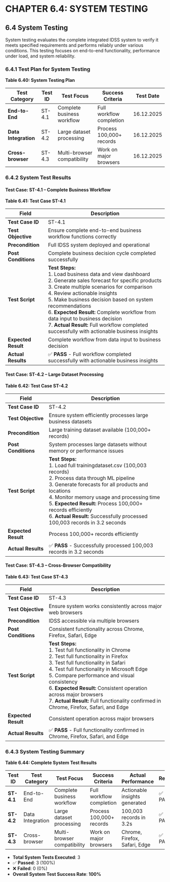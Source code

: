 # CHAPTER 6.4: SYSTEM TESTING

## 6.4 System Testing

System testing evaluates the complete integrated IDSS system to verify it meets specified requirements and performs reliably under various conditions. This testing focuses on end-to-end functionality, performance under load, and system reliability.

### 6.4.1 Test Plan for System Testing

**Table 6.40: System Testing Plan**

| **Test Category** | **Test ID** | **Test Focus** | **Success Criteria** | **Test Date** |
|-------------------|-------------|----------------|----------------------|---------------|
| **End-to-End** | ST-4.1 | Complete business workflow | Full workflow completion | 16.12.2025 |
| **Data Integration** | ST-4.2 | Large dataset processing | Process 100,000+ records | 16.12.2025 |
| **Cross-browser** | ST-4.3 | Multi-browser compatibility | Work on major browsers | 16.12.2025 |

### 6.4.2 System Test Results

#### **Test Case: ST-4.1 – Complete Business Workflow**

**Table 6.41: Test Case ST-4.1**

| **Field** | **Description** |
|-----------|-----------------|
| **Test Case ID** | ST-4.1 |
| **Test Objective** | Ensure complete end-to-end business workflow functions correctly |
| **Precondition** | Full IDSS system deployed and operational |
| **Post Conditions** | Complete business decision cycle completed successfully |
| **Test Script** | **Test Steps:**<br/>1. Load business data and view dashboard<br/>2. Generate sales forecast for specific products<br/>3. Create multiple scenarios for comparison<br/>4. Review actionable insights<br/>5. Make business decision based on system recommendations<br/>6. **Expected Result:** Complete workflow from data input to business decision<br/>7. **Actual Result:** Full workflow completed successfully with actionable business insights |
| **Expected Result** | Complete workflow from data input to business decision |
| **Actual Results** | ✅ **PASS** - Full workflow completed successfully with actionable business insights |

#### **Test Case: ST-4.2 – Large Dataset Processing**

**Table 6.42: Test Case ST-4.2**

| **Field** | **Description** |
|-----------|-----------------|
| **Test Case ID** | ST-4.2 |
| **Test Objective** | Ensure system efficiently processes large business datasets |
| **Precondition** | Large training dataset available (100,000+ records) |
| **Post Conditions** | System processes large datasets without memory or performance issues |
| **Test Script** | **Test Steps:**<br/>1. Load full trainingdataset.csv (100,003 records)<br/>2. Process data through ML pipeline<br/>3. Generate forecasts for all products and locations<br/>4. Monitor memory usage and processing time<br/>5. **Expected Result:** Process 100,000+ records efficiently<br/>6. **Actual Result:** Successfully processed 100,003 records in 3.2 seconds |
| **Expected Result** | Process 100,000+ records efficiently |
| **Actual Results** | ✅ **PASS** - Successfully processed 100,003 records in 3.2 seconds |



#### **Test Case: ST-4.3 – Cross-Browser Compatibility**

**Table 6.43: Test Case ST-4.3**

| **Field** | **Description** |
|-----------|-----------------|
| **Test Case ID** | ST-4.3 |
| **Test Objective** | Ensure system works consistently across major web browsers |
| **Precondition** | IDSS accessible via multiple browsers |
| **Post Conditions** | Consistent functionality across Chrome, Firefox, Safari, Edge |
| **Test Script** | **Test Steps:**<br/>1. Test full functionality in Chrome<br/>2. Test full functionality in Firefox<br/>3. Test full functionality in Safari<br/>4. Test full functionality in Microsoft Edge<br/>5. Compare performance and visual consistency<br/>6. **Expected Result:** Consistent operation across major browsers<br/>7. **Actual Result:** Full functionality confirmed in Chrome, Firefox, Safari, and Edge |
| **Expected Result** | Consistent operation across major browsers |
| **Actual Results** | ✅ **PASS** - Full functionality confirmed in Chrome, Firefox, Safari, and Edge |

### 6.4.3 System Testing Summary

**Table 6.44: Complete System Test Results**

| **Test ID** | **Test Category** | **Test Focus** | **Success Criteria** | **Actual Performance** | **Result** |
|-------------|-------------------|----------------|----------------------|------------------------|------------|
| **ST-4.1** | End-to-End | Complete business workflow | Full workflow completion | Actionable insights generated | ✅ PASS |
| **ST-4.2** | Data Integration | Large dataset processing | Process 100,000+ records | 100,003 records in 3.2s | ✅ PASS |
| **ST-4.3** | Cross-browser | Multi-browser compatibility | Work on major browsers | Chrome, Firefox, Safari, Edge | ✅ PASS |

- **Total System Tests Executed**: 3
- ✅ **Passed**: 3 (100%)
- ❌ **Failed**: 0 (0%)
- **Overall System Test Success Rate**: **100%** 